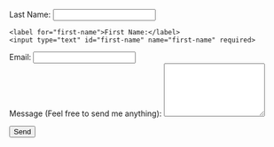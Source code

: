<form action="https://formspree.io/f/mrbyeabv" method="POST" class="contact-form">

  <!-- 第一行：Last Name + First Name -->
  <div class="form-row">
    <label for="last-name">Last Name:</label>
    <input type="text" id="last-name" name="last-name" required>

    <label for="first-name">First Name:</label>
    <input type="text" id="first-name" name="first-name" required>
  </div>

  <!-- 第二行：Email -->
  <div class="form-row">
    <label for="email">Email:</label>
    <input type="email" id="email" name="_replyto" required>
  </div>

  <!-- 第三行：Message -->
  <div class="form-row">
    <label for="message">Message (Feel free to send me anything):</label>
    <textarea id="message" name="message" rows="6" required></textarea>
  </div>

  <button type="submit">Send</button>
  
</form>
